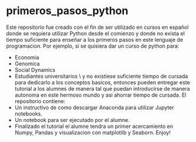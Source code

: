 # primeros_pasos_python
Este repositorio fue creado con el fin de ser utilizado en cursos en español donde se requiera utilizar Python desde el comienzo y donde no exista el tiempo suficiente para enseñar a los primeros pasos en este lenguaje de programacion. Por ejemplo, si se quisiera dar un curso de python para:
- Economia
- Genomica
- Social Dynamics
- Estudiantes universitarios 
\\
y no existiese suficiente tiempo de cursada para dedicarlo a los conceptos basicos, entonces pueden entregar este tutorial a los alumnes de manera tal que puedan introducirse de manera autonoma en este hermoso mundo y asi ahorrar tiempo de cursada.
El repositorio contiene:
- Un instructivo de como descargar Anaconda para utilizar Jupyter notebooks.
- Un notebook para ser ejecutado por el alumne.
- Finalizado el tutorial el alumne tendra un primer acercamiento en Numpy, Pandas y visualizacion con matplotlib y Seaborn.
Enjoy!

